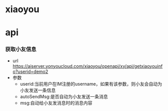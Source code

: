 # xiaoyou
# api
### 获取小友信息
* url
https://aiserver.yonyoucloud.com/xiaoyou/openapi/xy/api/getxiaoyouinfo?userid=demo2    
* 参数
    * userid:当前用户在IM注册的username，如果有该参数，则小友会自动为小友发送一条信息
    * autoSendMsg:是否自动为小友发送一条消息
    * msg:自动给小友发消息时的消息内容
